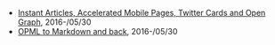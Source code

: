 
+ [Instant Articles, Accelerated Mobile Pages, Twitter Cards and Open Graph](/blog/2016/05/30/amp-cards-and-open-graph.html), 2016-/05/30
+ [OPML to Markdown and back](/blog/2016/05/28/OPML-to-Markdown-and-back.html), 2016-/05/30

